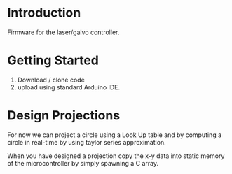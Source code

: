 # Introduction
Firmware for the laser/galvo controller.

# Getting Started
1. Download / clone code 
2. upload using standard Arduino IDE.

# Design Projections
For now we can project a circle using a Look Up table and by computing a circle in real-time by using taylor series approximation.

When you have designed a projection copy the x-y data into static memory of the microcontroller by simply spawning a C array.
